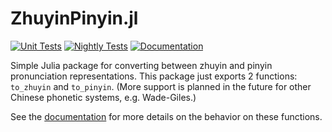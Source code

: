 # ZhuyinPinyin.jl
[![Unit Tests](https://github.com/JuliaCJK/ZhuyinPinyin.jl/actions/workflows/tests.yml/badge.svg)](https://github.com/JuliaCJK/ZhuyinPinyin.jl/actions/workflows/tests.yml)
[![Nightly Tests](https://github.com/JuliaCJK/ZhuyinPinyin.jl/actions/workflows/nightly.yaml/badge.svg)](https://github.com/JuliaCJK/ZhuyinPinyin.jl/actions/workflows/nightly.yaml)
[![Documentation](https://github.com/JuliaCJK/ZhuyinPinyin.jl/actions/workflows/docs.yml/badge.svg)](https://github.com/JuliaCJK/ZhuyinPinyin.jl/actions/workflows/docs.yml)

Simple Julia package for converting between zhuyin and pinyin pronunciation representations. This package just exports 2 functions: `to_zhuyin` and `to_pinyin`. (More support is planned in the future for other Chinese phonetic systems, e.g. Wade-Giles.)

See the [documentation](https://JuliaCJK.github.io/ZhuyinPinyin.jl/latest/) for more details on the behavior on these functions.
